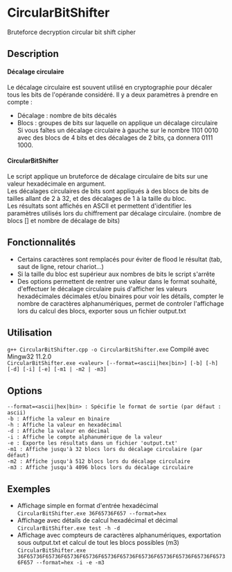 # CircularBitShifter
Bruteforce decryption circular bit shift cipher


## Description
#### Décalage circulaire
Le décalage circulaire est souvent utilisé en cryptographie pour décaler tous les bits de l'opérande considéré. Il y a deux paramètres à prendre en compte :  
- Décalage : nombre de bits décalés  
- Blocs : groupes de bits sur laquelle on applique un décalage circulaire  
Si vous faîtes un décalage circulaire à gauche sur le nombre 1101 0010 avec des blocs de 4 bits et des décalages de 2 bits, ça donnera 0111 1000.  
#### CircularBitShifter
Le script applique un bruteforce de décalage circulaire de bits sur une valeur hexadécimale en argument.  
Les décalages circulaires de bits sont appliqués à des blocs de bits de tailles allant de 2 à 32, et des décalages de 1 à la taille du bloc.  
Les résultats sont affichés en ASCII et permettent d'identifier les paramètres utilisés lors du chiffrement par décalage circulaire. (nombre de blocs [] et nombre de décalage de bits)  

## Fonctionnalités
- Certains caractères sont remplacés pour éviter de flood le résultat (tab, saut de ligne, retour chariot...)
- Si la taille du bloc est supérieur aux nombres de bits le script s'arrête
- Des options permettent de rentrer une valeur dans le format souhaité, d'effectuer le décalage circulaire puis d'afficher les valeurs hexadécimales décimales et/ou binaires pour voir les détails, compter le nombre de caractères alphanumériques, permet de controler l'affichage lors du calcul des blocs, exporter sous un fichier output.txt


## Utilisation
`g++ CircularBitShifter.cpp -o CircularBitShifter.exe` Compilé avec Mingw32 11.2.0  
`CircularBitShifter.exe <valeur> [--format=<ascii|hex|bin>] [-b] [-h] [-d] [-i] [-e] [-m1 | -m2 | -m3]`  


## Options
    --format=<ascii|hex|bin> : Spécifie le format de sortie (par défaut : ascii)
    -b : Affiche la valeur en binaire
    -h : Affiche la valeur en hexadécimal
    -d : Affiche la valeur en décimal
    -i : Affiche le compte alphanumérique de la valeur
    -e : Exporte les résultats dans un fichier 'output.txt'
    -m1 : Affiche jusqu'à 32 blocs lors du décalage circulaire (par défaut)
    -m2 : Affiche jusqu'à 512 blocs lors du décalage circulaire
    -m3 : Affiche jusqu'à 4096 blocs lors du décalage circulaire


## Exemples
- Affichage simple en format d'entrée hexadécimal   
`CircularBitShifter.exe 36F65736F657 --format=hex`  
- Affichage avec détails de calcul hexadécimal et décimal  
`CircularBitShifter.exe test -h -d`  
- Affichage avec compteurs de caractères alphanumériques, exportation sous output.txt et calcul de tout les blocs possibles (m3)  
`CircularBitShifter.exe 36F65736F65736F65736F65736F65736F65736F65736F65736F65736F65736F65736F657 --format=hex -i -e -m3`  


